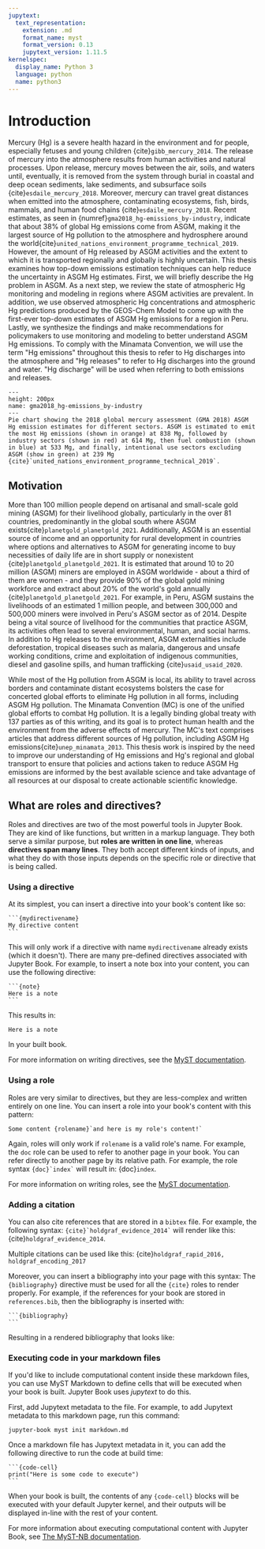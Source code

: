 ```yaml
---
jupytext:
  text_representation:
    extension: .md
    format_name: myst
    format_version: 0.13
    jupytext_version: 1.11.5
kernelspec:
  display_name: Python 3
  language: python
  name: python3
---
```



# Introduction

Mercury (Hg) is a severe health hazard in the environment and for people, especially fetuses and young children {cite}`gibb_mercury_2014`. The release of mercury into the atmosphere results from human activities and natural processes. Upon release, mercury moves between the air, soils, and waters until, eventually, it is removed from the system through burial in coastal and deep ocean sediments, lake sediments, and subsurface soils {cite}`esdaile_mercury_2018`. Moreover, mercury can travel great distances when emitted into the atmosphere, contaminating ecosystems, fish, birds, mammals, and human food chains {cite}`esdaile_mercury_2018`. Recent estimates, as seen in {numref}`gma2018_hg-emissions_by-industry`,  indicate that about 38\% of global Hg emissions come from ASGM, making it the largest source of Hg pollution to the atmosphere and hydrosphere around the world{cite}`united_nations_environment_programme_technical_2019`. However, the amount of Hg released by ASGM activities and the extent to which it is transported regionally and globally is highly uncertain. This thesis examines how top-down emissions estimation techniques can help reduce the uncertainty in ASGM Hg estimates. First, we will briefly describe the Hg problem in ASGM. As a next step, we review the state of atmospheric Hg monitoring and modeling in regions where ASGM activities are prevalent. In addition, we use observed atmospheric Hg concentrations and atmospheric Hg predictions produced by the GEOS-Chem Model to come up with the first-ever top-down estimates of ASGM Hg emissions for a region in Peru. Lastly, we synthesize the findings and make recommendations for policymakers to use monitoring and modeling to better understand ASGM Hg emissions. To comply with the Minamata Convention, we will use the term "Hg emissions" throughout this thesis to refer to Hg discharges into the atmosphere and "Hg releases" to refer to Hg discharges into the ground and water. "Hg discharge" will be used when referring to both emissions and releases.

```{figure} ../figures/07-24-22_gma2018_hg-emissions_by-industry.pdf
---
height: 200px
name: gma2018_hg-emissions_by-industry
---
Pie chart showing the 2018 global mercury assessment (GMA 2018) ASGM Hg emission estimates for different sectors. ASGM is estimated to emit the most Hg emissions (shown in orange) at 838 Mg, followed by industry sectors (shown in red) at 614 Mg, then fuel combustion (shown in blue) at 533 Mg, and finally, intentional use sectors excluding ASGM (show in green) at 239 Mg {cite}`united_nations_environment_programme_technical_2019`.
```

## Motivation

More than 100 million people depend on artisanal and small-scale gold mining (ASGM) for their livelihood globally, particularly in the over 81 countries, predominantly in the global south where ASGM exists{cite}`planetgold_planetgold_2021`. Additionally, ASGM is an essential source of income and an opportunity for rural development in countries where options and alternatives to ASGM for generating income to buy necessities of daily life are in short supply or nonexistent {cite}`planetgold_planetgold_2021`. It is estimated that around 10 to 20 million (ASGM) miners are employed in ASGM worldwide - about a third of them are women - and they provide 90\% of the global gold mining workforce and extract about 20\% of the world's gold annually {cite}`planetgold_planetgold_2021`. For example, in Peru, ASGM sustains the livelihoods of an estimated 1 million people, and between 300,000 and 500,000 miners were involved in Peru's ASGM sector as of 2014. Despite being a vital source of livelihood for the communities that practice ASGM, its activities often lead to several environmental, human, and social harms. In addition to Hg releases to the environment, ASGM externalities include deforestation, tropical diseases such as malaria, dangerous and unsafe working conditions, crime and exploitation of indigenous communities, diesel and gasoline spills, and human trafficking {cite}`usaid_usaid_2020`.

While most of the Hg pollution from ASGM is local, its ability to travel across borders and contaminate distant ecosystems bolsters the case for concerted global efforts to eliminate Hg pollution in all forms, including ASGM Hg pollution. The Minamata Convention (MC) is one of the unified global efforts to combat Hg pollution. It is a legally binding global treaty with 137 parties as of this writing, and its goal is to protect human health and the environment from the adverse effects of mercury. The MC's text comprises articles that address different sources of Hg pollution, including ASGM Hg emissions{cite}`unep_minamata_2013`. This thesis work is inspired by the need to improve our understanding of Hg emissions and Hg's regional and global transport to ensure that policies and actions taken to reduce ASGM Hg emissions are informed by the best available science and take advantage of all resources at our disposal to create actionable scientific knowledge.

## What are roles and directives?

Roles and directives are two of the most powerful tools in Jupyter Book. They
are kind of like functions, but written in a markup language. They both
serve a similar purpose, but **roles are written in one line**, whereas
**directives span many lines**. They both accept different kinds of inputs,
and what they do with those inputs depends on the specific role or directive
that is being called.

### Using a directive

At its simplest, you can insert a directive into your book's content like so:

````
```{mydirectivename}
My directive content
```
````

This will only work if a directive with name `mydirectivename` already exists
(which it doesn't). There are many pre-defined directives associated with
Jupyter Book. For example, to insert a note box into your content, you can
use the following directive:

````
```{note}
Here is a note
```
````

This results in:

```{note}
Here is a note
```

In your built book.

For more information on writing directives, see the
[MyST documentation](https://myst-parser.readthedocs.io/).

### Using a role

Roles are very similar to directives, but they are less-complex and written
entirely on one line. You can insert a role into your book's content with
this pattern:

```
Some content {rolename}`and here is my role's content!`
```

Again, roles will only work if `rolename` is a valid role's name. For example,
the `doc` role can be used to refer to another page in your book. You can
refer directly to another page by its relative path. For example, the
role syntax `` {doc}`index` `` will result in: {doc}`index`.

For more information on writing roles, see the
[MyST documentation](https://myst-parser.readthedocs.io/).

### Adding a citation

You can also cite references that are stored in a `bibtex` file. For example,
the following syntax: `` {cite}`holdgraf_evidence_2014` `` will render like
this: {cite}`holdgraf_evidence_2014`.

Multiple citations can be used like this:
 {cite}`holdgraf_rapid_2016, holdgraf_encoding_2017`

Moreover, you can insert a bibliography into your page with this syntax:
The `{bibliography}` directive must be used for all the `{cite}` roles to
render properly.
For example, if the references for your book are stored in `references.bib`,
then the bibliography is inserted with:

````
```{bibliography}
```
````

Resulting in a rendered bibliography that looks like:

<!-- ```{bibliography}

``` -->

### Executing code in your markdown files

If you'd like to include computational content inside these markdown files,
you can use MyST Markdown to define cells that will be executed when your
book is built. Jupyter Book uses _jupytext_ to do this.

First, add Jupytext metadata to the file. For example, to add Jupytext metadata
to this markdown page, run this command:

```
jupyter-book myst init markdown.md
```

Once a markdown file has Jupytext metadata in it, you can add the following
directive to run the code at build time:

````
```{code-cell}
print("Here is some code to execute")
```
````

When your book is built, the contents of any `{code-cell}` blocks will be
executed with your default Jupyter kernel, and their outputs will be displayed
in-line with the rest of your content.

For more information about executing computational content with Jupyter Book,
see [The MyST-NB documentation](https://myst-nb.readthedocs.io/).
